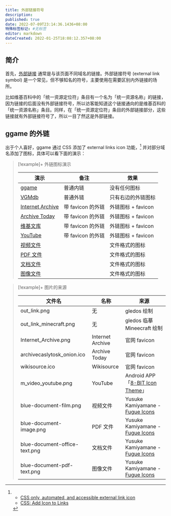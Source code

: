 ```yaml
---
title: 外部链接符号
description:
published: true
date: 2022-07-09T23:14:36.1436+08:00
特殊标签标记: #无标签
editor: markdown
dateCreated: 2022-01-25T18:08:12.357+08:00
---
```


## 简介

首先，[外部链接](https://www.computerhope.com/jargon/e/external_link.htm) 通常是与该页面不同域名的链接。外部链接符号 (external link symbol) 是一个常见，但不够知名的符号，主要使用在需要区别内外链接的场所。

比如维基百科中的「统一资源定位符」条目有一个名为「统一资源名称」的链接，因为链接的后面没有外部链接符号，所以访客能知道这个链接通向的是维基百科的「统一资源名称」条目。同样，在「统一资源定位符」条目的外部链接部分，这些链接就有外部链接符号了，所以一目了然这是外部链接。

## ggame 的外链

出于个人喜好，ggame 通过 CSS 添加了 external links icon 功能，[^css_eli] 并对部分域名添加了图标，具体可以看下面的演示：

[^css_eli]:
    +   [CSS only, automated, and accessible external link icon](https://codepen.io/heydon/pen/pgBBdR)
    +   [CSS: Add Icon to Links](http://xahlee.info/js/css_add_icon_to_link.html)

> [!example]+ 外链图标演示
>
> | 演示                 | 备注              | 效果               |
> | -------------------- | ----------------- | ------------------ |
> | [ggame][]            | 普通内链          | 没有任何图标       |
> | [VGMdb][]            | 普通外链          | 只有右边的外链图标 |
> | [Internet Archive][] | 带 favicon 的外链 | 外链图标 + favicon |
> | [Archive Today][]    | 带 favicon 的外链 | 外链图标 + favicon |
> | [维基文库][]         | 带 favicon 的外链 | 外链图标 + favicon |
> | [YouTube][]          | 带 favicon 的外链 | 外链图标 + favicon |
> | [视频文件][]         |                   | 文件格式的图标     |
> | [PDF 文件][]         |                   | 文件格式的图标     |
> | [文档文件][]         |                   | 文件格式的图标     |
> | [图像文件][]         |                   | 文件格式的图标     |

[ggame]: https://ggame.gledos.science
[VGMdb]: https://vgmdb.net
[Internet Archive]: https://archive.org
[Archive Today]: https://archive.today
[维基文库]: https://zh.wikisource.org
[YouTube]: https://youtube.com
[视频文件]: /src/game/umamusume/修改前.mp4
[文档文件]: https://example.example/404.doc
[PDF 文件]: https://example.example/404.pdf
[图像文件]: https://s3.tebi.io/ggame/game/csgo/未审查_R8_Revolver_Crazy_8.webp

> [!example]+ 图片的来源
>
> | 文件名                        | 名称             | 来源                                |
> | ----------------------------- | ---------------- | ----------------------------------- |
> | out_link.png                  | 无               | gledos 绘制                         |
> | out_link_minecraft.png        | 无               | gledos 临摹 Mineecraft 绘制         |
> | Internet_Archive.png          | Internet Archive | 官网 favicon                        |
> | archivecaslytosk_onion.ico    | Archive Today    | 官网 favicon                        |
> | wikisource.ico                | Wikisource       | 官网 favicon                        |
> | m_video_youtube.png           | YouTube          | Android APP「[8-BIT Icon Theme][]」 |
> | blue-document-film.png        | 视频文件         | Yusuke Kamiyamane - [Fugue Icons][] |
> | blue-document-image.png       | PDF 文件         | Yusuke Kamiyamane - [Fugue Icons][] |
> | blue-document-office-text.png | 文档文件         | Yusuke Kamiyamane - [Fugue Icons][] |
> | blue-document-pdf-text.png    | 图像文件         | Yusuke Kamiyamane - [Fugue Icons][] |

[8-BIT Icon Theme]: https://play.google.com/store/apps/details?id=com.coloredpixel.jinh
[Fugue Icons]: https://p.yusukekamiyamane.com
